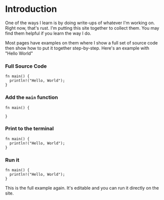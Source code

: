 # Introduction

One of the ways I learn is by doing write-ups of
whatever I'm working on. Right now, that's rust.
I'm putting this site together to collect them.
You may find them helpful if you learn the way
I do.

Most pages have examples on them where I show
a full set of source code then show how to
put it together step-by-step. Here's an example
with "Hello World"

<div class="example">

### Full Source Code

```rust, editable
fn main() {
  println!("Hello, World");
}
```



</div>

<div class="example">

### Add the `main` function

```rust, editable
fn main() {

}
```



</div>

<div class="example">

### Print to the terminal

```rust, editable
fn main() {
  println!("Hello, World");
}
```



</div>

<div class="example">

### Run it

```rust, editable
fn main() {
  println!("Hello, World");
}
```

This is the full example again. 
It's editable and you can run
it directly on the site.

</div>

 <script>const c = { sets: [ { fadeWordSets: [],fadeLines: []},{ fadeWordSets: [],fadeLines: []},{ fadeWordSets: [],fadeLines: [1,3,]},{ fadeWordSets: [],fadeLines: []},] }; </script>